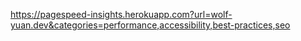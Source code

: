 https://pagespeed-insights.herokuapp.com?url=wolf-yuan.dev&categories=performance,accessibility,best-practices,seo
